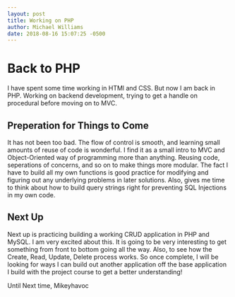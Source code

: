 ```yaml
---
layout: post
title: Working on PHP
author: Michael Williams
date: 2018-08-16 15:07:25 -0500
---
```

# Back to PHP

I have spent some time working in HTMl and CSS. But now I am back in PHP.
Working on backend development, trying to get a handle on procedural before moving on to MVC.

## Preperation for Things to Come

It has not been too bad. The flow of control is smooth, and learning small amounts of reuse 
of code is wonderful. I find it as a small intro to MVC and Object-Oriented way of programming 
more than anything. Reusing code, seperations of concerns, and so on to make things more modular. The fact I have to build all my own functions is good practice for modifying and 
figuring out any underlying problems in later solutions. Also, gives me time to think about how to build query strings right for preventing SQL Injections in my own code.

## Next Up

Next up is practicing building a working CRUD application in PHP and MySQL. I am very excited about this. It is going to be very interesting to get something from front to bottom going all the way. Also, to see how the Create, Read, Update, Delete process works. So once complete, I will be looking for ways I can build out another application off the base application I build with the project course to get a better understanding! 

Until Next time,
Mikeyhavoc
